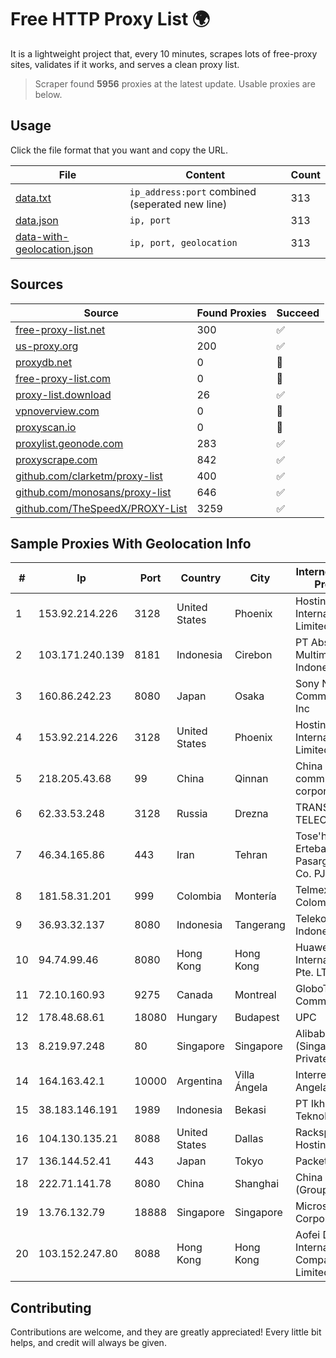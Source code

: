 
# Free HTTP Proxy List 🌍

It is a lightweight project that, every 10 minutes, scrapes lots of free-proxy sites, validates if it works, and serves a clean proxy list.


> Scraper found **5956** proxies at the latest update. Usable proxies are below.

## Usage

Click the file format that you want and copy the URL.


|File|Content|Count|
|----|-------|-----|
|[data.txt](https://raw.githubusercontent.com/themiralay/Proxy-List-World/master/data.txt)|`ip_address:port` combined (seperated new line)|313|
|[data.json](https://raw.githubusercontent.com/themiralay/Proxy-List-World/master/data.json)|`ip, port`|313|
|[data-with-geolocation.json](https://raw.githubusercontent.com/themiralay/Proxy-List-World/master/data-with-geolocation.json)|`ip, port, geolocation`|313|

## Sources

|Source|Found Proxies|Succeed|
|------|-------------|-------|
|[free-proxy-list.net](https://free-proxy-list.net)|300|✅|
|[us-proxy.org](https://www.us-proxy.org)|200|✅|
|[proxydb.net](http://proxydb.net)|0|🚫|
|[free-proxy-list.com](https://free-proxy-list.com/?page=&port=&type%5B%5D=http&type%5B%5D=https&up_time=0&search=Search)|0|🚫|
|[proxy-list.download](https://www.proxy-list.download/HTTP)|26|✅|
|[vpnoverview.com](https://vpnoverview.com/privacy/anonymous-browsing/free-proxy-servers)|0|🚫|
|[proxyscan.io](https://www.proxyscan.io)|0|🚫|
|[proxylist.geonode.com](https://proxylist.geonode.com/api/proxy-list?limit=300&page=1&sort_by=lastChecked&sort_type=desc&protocols=http,https)|283|✅|
|[proxyscrape.com](https://api.proxyscrape.com/v2/?request=displayproxies&protocol=http&timeout=10000&country=all&ssl=all&anonymity=all)|842|✅|
|[github.com/clarketm/proxy-list](https://raw.githubusercontent.com/clarketm/proxy-list/master/proxy-list-raw.txt)|400|✅|
|[github.com/monosans/proxy-list](https://raw.githubusercontent.com/monosans/proxy-list/main/proxies/http.txt)|646|✅|
|[github.com/TheSpeedX/PROXY-List](https://raw.githubusercontent.com/TheSpeedX/PROXY-List/master/http.txt)|3259|✅|


## Sample Proxies With Geolocation Info

|#|Ip|Port|Country|City|Internet Service Provider|
|-|--|----|-------|----|-------------------------|
|1|153.92.214.226|3128|United States|Phoenix|Hostinger International Limited|
|2|103.171.240.139|8181|Indonesia|Cirebon|PT Abs Multimedia Indonesia|
|3|160.86.242.23|8080|Japan|Osaka|Sony Network Communications Inc|
|4|153.92.214.226|3128|United States|Phoenix|Hostinger International Limited|
|5|218.205.43.68|99|China|Qinnan|China Mobile communications corporation|
|6|62.33.53.248|3128|Russia|Drezna|TRANS-TELECOM|
|7|46.34.165.86|443|Iran|Tehran|Tose'h Fanavari Ertebabat Pasargad Arian Co. PJS|
|8|181.58.31.201|999|Colombia|Montería|Telmex Colombia S.A.|
|9|36.93.32.137|8080|Indonesia|Tangerang|Telekomunikasi Indonesia|
|10|94.74.99.46|8080|Hong Kong|Hong Kong|Huawei International Pte. LTD|
|11|72.10.160.93|9275|Canada|Montreal|GloboTech Communications|
|12|178.48.68.61|18080|Hungary|Budapest|UPC|
|13|8.219.97.248|80|Singapore|Singapore|Alibaba Cloud (Singapore) Private Limited|
|14|164.163.42.1|10000|Argentina|Villa Ángela|Interret Villa Angela SRL|
|15|38.183.146.191|1989|Indonesia|Bekasi|PT Ikhlas Cipta Teknologi|
|16|104.130.135.21|8088|United States|Dallas|Rackspace Hosting|
|17|136.144.52.41|443|Japan|Tokyo|Packet Host, Inc.|
|18|222.71.141.78|8080|China|Shanghai|China Telecom (Group)|
|19|13.76.132.79|18888|Singapore|Singapore|Microsoft Corporation|
|20|103.152.247.80|8088|Hong Kong|Hong Kong|Aofei Data International Company Limited|



## Contributing

Contributions are welcome, and they are greatly appreciated! Every
little bit helps, and credit will always be given.

